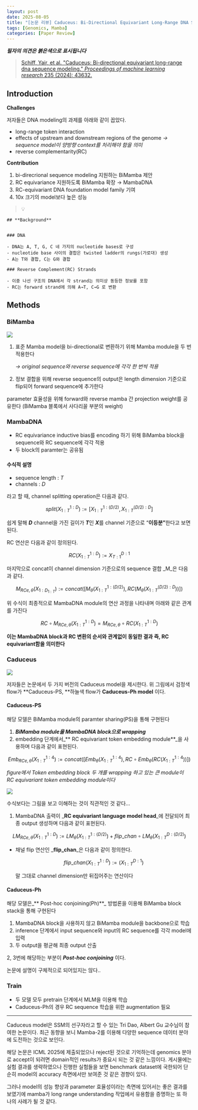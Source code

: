 ```yaml
---
layout: post
date: 2025-08-05
title: "[논문 리뷰] Caduceus: Bi-Directional Equivariant Long-Range DNA Sequence Modeling"
tags: [Genomics, Mamba]
categories: [Paper Review]
---
```


<span class="notion-red">_**필자의 의견은 붉은색으로 표시됩니다**_</span>


> [Schiff, Yair, et al. "Caduceus: Bi-directional equivariant long-range dna sequence modeling." ](https://pmc.ncbi.nlm.nih.gov/articles/PMC12189541/)[_Proceedings of machine learning research_](https://pmc.ncbi.nlm.nih.gov/articles/PMC12189541/)[ 235 (2024): 43632.](https://pmc.ncbi.nlm.nih.gov/articles/PMC12189541/)



## Introduction


**Challenges**


저자들은 DNA modeling의 과제를 아래와 같이 꼽았다.

- long-range token interaction
- effects of upstream and downstream regions of the genome 
_→ sequence model이 양방향 context를 처리해야 함을 의미_
- reverse complementarity(RC)

**Contribution**

1. bi-direcrional sequence modeling 지원하는 BiMamba 제안
1. RC equivariance 지원하도록 BiMamba 확장 → MambaDNA
1. RC-equivariant DNA foundation model family 기여
1. 10x 크기의 model보다 높은 성능

> 💡 


	## **Background**


	### DNA

	- DNA는 A, T, G, C 네 가지의 nucleotide bases로 구성
	- nucleotide base 사이의 결합은 twisted ladder의 rungs(가로대) 생성
	- A는 T와 결합, C는 G와 결합

	### Reverse Complement(RC) Strands

	- 이중 나선 구조의 DNA에서 각 strand는 의미상 동등한 정보를 포함
	- RC는 forward strand에 의해 A→T, C→G 로 변환


## Methods



### BiMamba


![](https://prod-files-secure.s3.us-west-2.amazonaws.com/542b861c-36a8-4051-84e5-8804b6728dba/2c247d59-7815-4980-99f0-8f0d21f445a7/image.png?X-Amz-Algorithm=AWS4-HMAC-SHA256&X-Amz-Content-Sha256=UNSIGNED-PAYLOAD&X-Amz-Credential=ASIAZI2LB466T6MC6NAX%2F20250825%2Fus-west-2%2Fs3%2Faws4_request&X-Amz-Date=20250825T091040Z&X-Amz-Expires=3600&X-Amz-Security-Token=IQoJb3JpZ2luX2VjEAEaCXVzLXdlc3QtMiJGMEQCIGXBv5nisi6GjhhCh7T7gr8ccJL9ItdZ5NamiZbdFGQGAiBYooiahKokZ7qbA4%2F9O4uJxPv6v0TY6SSfoJil8aiqQSr%2FAwhaEAAaDDYzNzQyMzE4MzgwNSIMMDkuYBdOa6DPk3hIKtwDmeSII26wAcHUeSOvFXO4lr1ZCZ%2FiDsEHUgVj7fBs371erXG%2BeFDmGJTYV65HglKZGXPxhldJmgZVrcmEQswIKpsRAl95vbRg2NBPws7tb7tqrfXNls2iwIIBYNeRGfbvH4Ct7Ze17UFpL4OP27z%2BcS0H3dfjc9ff46VIRTzocEmcWikrLbnIEae%2Flt9n628LZzALPABZbuFf5WgC2%2BlE290t22LuOoMH79YEV1yjEw0sjWTdr2INGqs%2B%2Bt8Y5ooQFgtL3PFaLY4BrDTdYK3awiBMReeveLxALVTIDPpMTn4WU9vns1MNIOfj3z1wt1hqDDzWbO9iMkSlwrzDP8pfEMfTTr0%2FKFDUa7bx%2BMTGfjYk9kVepqBWhtv46bp4%2BKHCOyTm260vyXSoeVaXi4rTl2FEL43CwfQt1%2BPBnaNs1ZMgcJyGVGKS8XqvlfTKaYDfSRGzTor5uGp3idEDzbqk6bmSnRLbjqMHA%2Bd1Iydh%2FGK6830eAts%2FJ7g8AZsy4VyTq%2FdDPCv%2BpFPqOdAiV7S5wa2amDvbMSeca5kBASE8FwGLNNK37GDn3QVbE6nqEUy1JsKi2s09oBP1XDBjoEyXJvykxNSHnb0AxV9mJoWDGYjiht5G5na6VShw7rMwksCwxQY6pgEwHxb9nRwxua%2BaOnNqVat8T2DDSTicxMOjaroJhHW78wAVU89rpSh6WyuQL5otUEZJvxv2TQZhHCGgXn6UwLuTPtALFcjxH5ZUDRUE7LgiQA9m0MfBxXNAhK95Vp6x444uy%2BGCYjRWS3d%2BeboLTKrXpNU3eYijlBX2JRZ7hwjZmJX5ycd5OzP2RscP%2Bjr59pvCDQ2sGLRupPMJ9dSOoRbgKWrLjt6w&X-Amz-Signature=d3339f283b8b88300e2bad0cd01c7e2cc3f1ae2384d0e5129691a4dda434bbef&X-Amz-SignedHeaders=host&x-amz-checksum-mode=ENABLED&x-id=GetObject)

1. 표준 Mamba model을 bi-directional로 변환하기 위해 Mamba module을 두 번 적용한다

	_→ original sequence와 reverse sequence에 각각 한 번씩 적용_

1. 정보 결합을 위해 reverse sequence의 output은 length dimension 기준으로 flip되어 forward sequence에 추가한다

parameter 효율성을 위해 forward와 reverse mamba 간 projection weight를 공유한다 (BiMamba 블록에서 사다리꼴 부분의 weight)



### MambaDNA

- RC equivariance inductive bias를 encoding 하기 위해 BiMamba block을 sequence와 RC sequence에 각각 적용
- 두 block의 paramter는 공유됨


#### 수식적 설명

- sequence length : _T_
- channels : _D_

라고 할 때,  channel splitting operation은 다음과 같다.


$$
split(X^{1:D}_{1:T}):=[X^{1:(D/2)}_{1:T},X^{(D/2):D}_{1:T}]
$$


<span class="notion-red">쉽게 말해 </span><span class="notion-red">_**D**_</span><span class="notion-red"> channel을 가진 길이가 </span><span class="notion-red">_**T**_</span><span class="notion-red">인 </span><span class="notion-red">_**X**_</span><span class="notion-red">를 channel 기준으로 “</span><span class="notion-red">**이등분”**</span><span class="notion-red">한다고 보면 된다.</span>


RC 연산은 다음과 같이 정의된다.


$$
RC(X^{1:D}_{1:T}):=X^{D:1}_{T:1}
$$


마지막으로 concat이 channel dimension 기준으로의 sequence 결합 _M_은 다음과 같다.


$$
M_{RCe,\theta}(X_{1:D_{1:T}}):=concat([M_{\theta}(X^{1:(D/2)}_{1:T}),RC(M_{\theta}(X^{(D/2):D}_{1:T}))])
$$


위 수식이 최종적으로 MambaDNA module의 연산 과정을 나타내며 아래와 같은 관계를 가진다


$$
RC\circ M_{RCe,\theta}(X^{1:D}_{1:T}) = M_{RCe,\theta} \circ RC(X^{1:D}_{1:T})
$$


**이는 MambaDNA block과 RC 변환의 순서와 관계없이 동일한 결과 즉, RC equivariant함을 의미한다**



### Caduceus


![](https://prod-files-secure.s3.us-west-2.amazonaws.com/542b861c-36a8-4051-84e5-8804b6728dba/f94a60d7-8145-473b-aef9-7c68d3ec604a/image.png?X-Amz-Algorithm=AWS4-HMAC-SHA256&X-Amz-Content-Sha256=UNSIGNED-PAYLOAD&X-Amz-Credential=ASIAZI2LB466T6MC6NAX%2F20250825%2Fus-west-2%2Fs3%2Faws4_request&X-Amz-Date=20250825T091041Z&X-Amz-Expires=3600&X-Amz-Security-Token=IQoJb3JpZ2luX2VjEAEaCXVzLXdlc3QtMiJGMEQCIGXBv5nisi6GjhhCh7T7gr8ccJL9ItdZ5NamiZbdFGQGAiBYooiahKokZ7qbA4%2F9O4uJxPv6v0TY6SSfoJil8aiqQSr%2FAwhaEAAaDDYzNzQyMzE4MzgwNSIMMDkuYBdOa6DPk3hIKtwDmeSII26wAcHUeSOvFXO4lr1ZCZ%2FiDsEHUgVj7fBs371erXG%2BeFDmGJTYV65HglKZGXPxhldJmgZVrcmEQswIKpsRAl95vbRg2NBPws7tb7tqrfXNls2iwIIBYNeRGfbvH4Ct7Ze17UFpL4OP27z%2BcS0H3dfjc9ff46VIRTzocEmcWikrLbnIEae%2Flt9n628LZzALPABZbuFf5WgC2%2BlE290t22LuOoMH79YEV1yjEw0sjWTdr2INGqs%2B%2Bt8Y5ooQFgtL3PFaLY4BrDTdYK3awiBMReeveLxALVTIDPpMTn4WU9vns1MNIOfj3z1wt1hqDDzWbO9iMkSlwrzDP8pfEMfTTr0%2FKFDUa7bx%2BMTGfjYk9kVepqBWhtv46bp4%2BKHCOyTm260vyXSoeVaXi4rTl2FEL43CwfQt1%2BPBnaNs1ZMgcJyGVGKS8XqvlfTKaYDfSRGzTor5uGp3idEDzbqk6bmSnRLbjqMHA%2Bd1Iydh%2FGK6830eAts%2FJ7g8AZsy4VyTq%2FdDPCv%2BpFPqOdAiV7S5wa2amDvbMSeca5kBASE8FwGLNNK37GDn3QVbE6nqEUy1JsKi2s09oBP1XDBjoEyXJvykxNSHnb0AxV9mJoWDGYjiht5G5na6VShw7rMwksCwxQY6pgEwHxb9nRwxua%2BaOnNqVat8T2DDSTicxMOjaroJhHW78wAVU89rpSh6WyuQL5otUEZJvxv2TQZhHCGgXn6UwLuTPtALFcjxH5ZUDRUE7LgiQA9m0MfBxXNAhK95Vp6x444uy%2BGCYjRWS3d%2BeboLTKrXpNU3eYijlBX2JRZ7hwjZmJX5ycd5OzP2RscP%2Bjr59pvCDQ2sGLRupPMJ9dSOoRbgKWrLjt6w&X-Amz-Signature=94ff1687a274165654dc037d097df4eade64b89fd3b1adaffd3ea3c0ab72f809&X-Amz-SignedHeaders=host&x-amz-checksum-mode=ENABLED&x-id=GetObject)


저자들은 논문에서 두 가지 버전의 Caduceus model을 제시한다. 위 그림에서 검정색 flow가 **Caduceus-PS, **하늘색 flow가 **Caduceus-Ph model** 이다.



#### Caduceus-PS


해당 모델은 BiMamba module의 paramter sharing(PS)을 통해 구현된다

1. _**BiMamba module을 MambaDNA block으로 wrapping**_
1. embedding 단계에서_** RC equivariant token embedding module**_을 사용하며 다음과 같이 표현된다.

$$
Emb_{RCe,\theta}(X^{1:4}_{1:T}):=concat([Emb_{\theta}(X^{1:4}_{1:T}),RC \circ Emb_{\theta}(RC(X^{1:4}_{1:T}))])
$$


_figure에서 Token embedding block 두 개를 wrapping 하고 있는 큰 module이 RC equivariant token embedding module이다_


![](https://prod-files-secure.s3.us-west-2.amazonaws.com/542b861c-36a8-4051-84e5-8804b6728dba/b175e4da-71eb-4e91-8c23-a06dabe673c9/image.png?X-Amz-Algorithm=AWS4-HMAC-SHA256&X-Amz-Content-Sha256=UNSIGNED-PAYLOAD&X-Amz-Credential=ASIAZI2LB466T6MC6NAX%2F20250825%2Fus-west-2%2Fs3%2Faws4_request&X-Amz-Date=20250825T091041Z&X-Amz-Expires=3600&X-Amz-Security-Token=IQoJb3JpZ2luX2VjEAEaCXVzLXdlc3QtMiJGMEQCIGXBv5nisi6GjhhCh7T7gr8ccJL9ItdZ5NamiZbdFGQGAiBYooiahKokZ7qbA4%2F9O4uJxPv6v0TY6SSfoJil8aiqQSr%2FAwhaEAAaDDYzNzQyMzE4MzgwNSIMMDkuYBdOa6DPk3hIKtwDmeSII26wAcHUeSOvFXO4lr1ZCZ%2FiDsEHUgVj7fBs371erXG%2BeFDmGJTYV65HglKZGXPxhldJmgZVrcmEQswIKpsRAl95vbRg2NBPws7tb7tqrfXNls2iwIIBYNeRGfbvH4Ct7Ze17UFpL4OP27z%2BcS0H3dfjc9ff46VIRTzocEmcWikrLbnIEae%2Flt9n628LZzALPABZbuFf5WgC2%2BlE290t22LuOoMH79YEV1yjEw0sjWTdr2INGqs%2B%2Bt8Y5ooQFgtL3PFaLY4BrDTdYK3awiBMReeveLxALVTIDPpMTn4WU9vns1MNIOfj3z1wt1hqDDzWbO9iMkSlwrzDP8pfEMfTTr0%2FKFDUa7bx%2BMTGfjYk9kVepqBWhtv46bp4%2BKHCOyTm260vyXSoeVaXi4rTl2FEL43CwfQt1%2BPBnaNs1ZMgcJyGVGKS8XqvlfTKaYDfSRGzTor5uGp3idEDzbqk6bmSnRLbjqMHA%2Bd1Iydh%2FGK6830eAts%2FJ7g8AZsy4VyTq%2FdDPCv%2BpFPqOdAiV7S5wa2amDvbMSeca5kBASE8FwGLNNK37GDn3QVbE6nqEUy1JsKi2s09oBP1XDBjoEyXJvykxNSHnb0AxV9mJoWDGYjiht5G5na6VShw7rMwksCwxQY6pgEwHxb9nRwxua%2BaOnNqVat8T2DDSTicxMOjaroJhHW78wAVU89rpSh6WyuQL5otUEZJvxv2TQZhHCGgXn6UwLuTPtALFcjxH5ZUDRUE7LgiQA9m0MfBxXNAhK95Vp6x444uy%2BGCYjRWS3d%2BeboLTKrXpNU3eYijlBX2JRZ7hwjZmJX5ycd5OzP2RscP%2Bjr59pvCDQ2sGLRupPMJ9dSOoRbgKWrLjt6w&X-Amz-Signature=626e938febad157570ff24ea6161140731ab5c15ba2dfc2d1a76262351f69816&X-Amz-SignedHeaders=host&x-amz-checksum-mode=ENABLED&x-id=GetObject)


<span class="notion-red">수식보다는 그림을 보고 이해하는 것이 직관적인 것 같다…</span>

1. MambaDNA 출력이 _**RC equivariant language model head**_에 전달되어 최종 output 생성하며 다음과 같이 표현된다.

$$
LM_{RCe,\theta}(X^{1:D}_{1:T}):= LM_{\theta}(X^{1:(D/2)}_{1:T})+flip\_chan\circ LM_{\theta}(X^{D:(D/2)}_{1:T})
$$

- 채널 flip 연산인 _**flip\_chan**_은 다음과 같이 정의한다.

	$$
	flip\_chan(X^{1:D}_{1:T}):=(X^{D:1}_{1:T})
	$$


	말 그대로 channel dimension만 뒤집어주는 연산이다



#### Caduceus-Ph


해당 모델은_** Post-hoc conjoining(Ph)**_ 방법론을 이용해 BiMamba block stack을 통해 구현된다

1. MambaDNA block을 사용하지 않고 BiMamba module을 backbone으로 학습
1. inference 단계에서 input sequence와 input의 RC sequence를 각각 model에 입력
1. 두 output을 평균해 최종 output 산출

2, 3번에 해당하는 부분이 _**Post-hoc conjoining**_ 이다.


<span class="notion-red">논문에 설명이 구체적으로 되어있지는 않다..</span>



### Train

- 두 모델 모두 pretrain 단계에서 MLM을 이용해 학습
- Caduceus-Ph의 경우 RC sequence 학습을 위한 augmentation 필요

---


<span class="notion-red">Caduceus model은 SSM의 선구자라고 할 수 있는 Tri Dao, Albert Gu 교수님이 참여한 논문이다. 최근 동향을 보니 Mamba-2를 이용해 다양한 sequence 데이터 분야에 도전하는 것으로 보인다.</span>


<span class="notion-red">해당 논문은 ICML 2025에 제출되었으나 reject된 것으로 기억하는데 genomics 분야로 accept이 되려면 domain적인 results가 중요시 되는 것 같은 느낌이다. 게시물에는 실험 결과를 생략하였으나 진행한 실험들을 보면 benchmark dataset에 국한되어 단순히 model의 accuracy 측면에서만 보여준 것 같은 경향이 있다.</span>


<span class="notion-red">그러나 model의 성능 향상과 parameter 효율성이라는 측면에 있어서는 좋은 결과를 보였기에 mamba가 long range understanding 작업에서 유용함을 증명하는 또 하나의 사례가 될 것 같다.</span>

